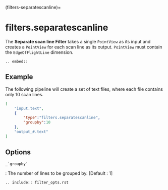 (filters-separatescanline)=

# filters.separatescanline

The **Separate scan line Filter** takes a single `PointView` as its input and
creates a `PointView` for each scan line as its output. `PointView` must contain
the `EdgeOfFlightLine` dimension.

```{eval-rst}
.. embed::
```

## Example

The following pipeline will create a set of text files, where each file contains
only 10 scan lines.

```json
[
    "input.text",
    {
        "type":"filters.separatescanline",
        "groupby":10
    },
    "output_#.text"
]
```

## Options

`` _`groupby` ``

: The number of lines to be grouped by. \[Default : 1\]

```{eval-rst}
.. include:: filter_opts.rst
```
